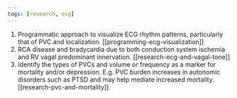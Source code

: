```yaml
---
tags: [research, ecg]
---
```


1. Programmatic approach to visualize ECG rhythm patterns, particularly that of PVC and localization. [[programming-ecg-visualization]]
1. RCA disease and bradycardia due to both conduction system ischemia and RV vagal predominant innervation. [[research-ecg-and-vagal-tone]]
1. Identify the types of PVCs and volume or frequency as a marker for mortality and/or depression. E.g. PVC burden increases in autonomic disorders such as PTSD and may help mediate increased mortality. [[research-pvc-and-mortality]]